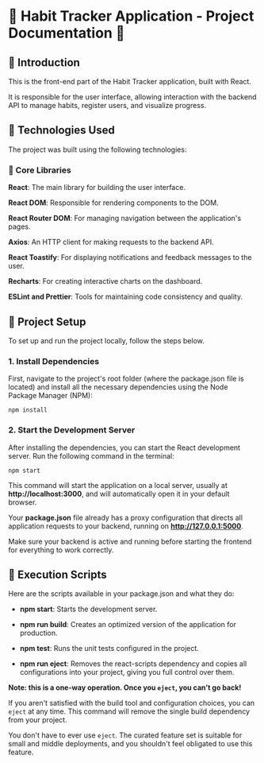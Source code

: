 # 📜 Habit Tracker Application - Project Documentation 📜

## 🔷 Introduction

This is the front-end part of the Habit Tracker application, built with React.

It is responsible for the user interface, allowing interaction with the backend API to manage habits, register users, and visualize progress.

## 🔷 Technologies Used

The project was built using the following technologies:

### 🔹 Core Libraries

**React**: The main library for building the user interface.

**React DOM**: Responsible for rendering components to the DOM.

**React Router DOM**: For managing navigation between the application's pages.

**Axios**: An HTTP client for making requests to the backend API.

**React Toastify**: For displaying notifications and feedback messages to the user.

**Recharts**: For creating interactive charts on the dashboard.

**ESLint and Prettier**: Tools for maintaining code consistency and quality.

## 🔷 Project Setup

To set up and run the project locally, follow the steps below.

### 1. Install Dependencies

First, navigate to the project's root folder (where the package.json file is located) and install all the necessary dependencies using the Node Package Manager (NPM):

```
npm install
```

### 2. Start the Development Server

After installing the dependencies, you can start the React development server. Run the following command in the terminal:

```
npm start
```

This command will start the application on a local server, usually at **http://localhost:3000**, and will automatically open it in your default browser.

Your **package.json** file already has a proxy configuration that directs all application requests to your backend, running on **http://127.0.0.1:5000**.

Make sure your backend is active and running before starting the frontend for everything to work correctly.

## 🔷 Execution Scripts

Here are the scripts available in your package.json and what they do:

- **npm start**: Starts the development server.

- **npm run build**: Creates an optimized version of the application for production.

- **npm test**: Runs the unit tests configured in the project.

- **npm run eject**: Removes the react-scripts dependency and copies all configurations into your project, giving you full control over them.

**Note: this is a one-way operation. Once you `eject`, you can't go back!**

If you aren't satisfied with the build tool and configuration choices, you can `eject` at any time. This command will remove the single build dependency from your project.

You don't have to ever use `eject`. The curated feature set is suitable for small and middle deployments, and you shouldn't feel obligated to use this feature.
